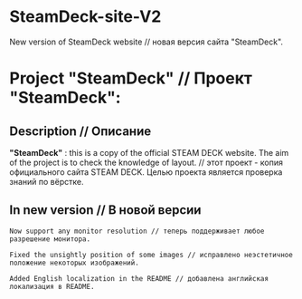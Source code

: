 # SteamDeck-site-V2
New version of SteamDeck website // новая версия сайта "SteamDeck".

# Project "SteamDeck" // Проект "SteamDeck":

## Description // Описание
__"SteamDeck"__ : this is a copy of the official STEAM DECK website. The aim of the project is to check the knowledge of layout. // этот проект - копия официального сайта STEAM DECK. Целью проекта является проверка знаний по вёрстке.

## In new version // В новой версии
```
Now support any monitor resolution // теперь поддерживает любое разрешение монитора.
```
```
Fixed the unsightly position of some images // исправлено неэстетичное положение некоторых изображений.
```
```
Added English localization in the README // добавлена английская локализация в README.
```
